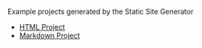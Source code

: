 Example projects generated by the Static Site Generator

- [HTML Project](ExampleHTMLSite)
- [Markdown Project](ExampleMarkdownSite)
